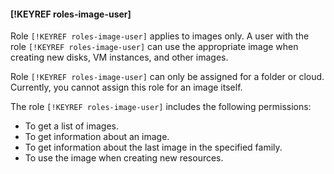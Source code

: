 #### [!KEYREF roles-image-user]

Role `[!KEYREF roles-image-user]` applies to images only. A user with the role `[!KEYREF roles-image-user]` can use the appropriate image when creating new disks, VM instances, and other images.

Role `[!KEYREF roles-image-user]` can only be assigned for a folder or cloud. Currently, you cannot assign this role for an image itself.

The role `[!KEYREF roles-image-user]` includes the following permissions:

- To get a list of images.
- To get information about an image.
- To get information about the last image in the specified family.
- To use the image when creating new resources.

